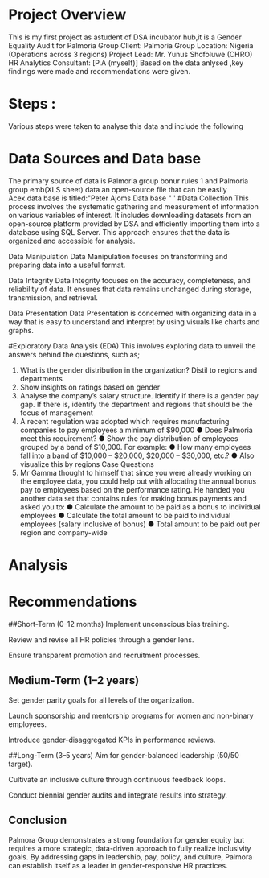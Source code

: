 # Project Overview
This is my first project as astudent of DSA incubator hub,it is a  Gender Equality Audit for Palmoria Group
Client: Palmoria Group
Location: Nigeria (Operations across 3 regions)
Project Lead: Mr. Yunus Shofoluwe (CHRO)
HR Analytics Consultant: [P.A (myself)]
Based on the data anlysed ,key findings were made and recommendations were given.

# Steps :
Various steps were taken  to analyse this data and include the following

# Data Sources and Data base
The primary source of data is  Palmoria group bonur rules 1 and Palmoria group emb(XLS sheet) data an open-source file that can be easily Acex.data base is titled:"Peter Ajoms Data base "
'
#Data Collection
This process involves the systematic gathering and measurement of information on various variables of interest. It includes downloading datasets from an open-source platform provided by DSA and efficiently importing them into a database using SQL Server. This approach ensures that the data is organized and accessible for analysis.

Data Manipulation
Data Manipulation focuses on transforming and preparing data into a useful format.

Data Integrity
Data Integrity focuses on the accuracy, completeness, and reliability of data. It ensures that data remains unchanged during storage, transmission, and retrieval.

Data Presentation
Data Presentation is concerned with organizing data in a way that is easy to understand and interpret by using visuals like charts and graphs.

#Exploratory Data Analysis (EDA)
This involves exploring data to unveil the answers behind the questions, such as;
1. What is the gender distribution in the organization? Distil to regions and
departments
2. Show insights on ratings based on gender
3. Analyse the company’s salary structure. Identify if there is a gender pay gap. If
there is, identify the department and regions that should be the focus of
management
4. A recent regulation was adopted which requires manufacturing companies to pay
employees a minimum of $90,000
● Does Palmoria meet this requirement?
● Show the pay distribution of employees grouped by a band of $10,000. For example:
● How many employees fall into a band of $10,000 – $20,000, $20,000 – $30,000,
etc.?
● Also visualize this by regions
Case Questions
5. Mr Gamma thought to himself that since you were already working on the employee
data, you could help out with allocating the annual bonus pay to employees based on the
performance rating. He handed you another data set that contains rules for making bonus
payments and asked you to:
● Calculate the amount to be paid as a bonus to individual employees
● Calculate the total amount to be paid to individual employees (salary inclusive of
bonus)
● Total amount to be paid out per region and company-wide
# Analysis

# Recommendations
##Short-Term (0–12 months)
Implement unconscious bias training.

Review and revise all HR policies through a gender lens.

Ensure transparent promotion and recruitment processes.

## Medium-Term (1–2 years)
Set gender parity goals for all levels of the organization.

Launch sponsorship and mentorship programs for women and non-binary employees.

Introduce gender-disaggregated KPIs in performance reviews.

##Long-Term (3–5 years)
Aim for gender-balanced leadership (50/50 target).

Cultivate an inclusive culture through continuous feedback loops.

Conduct biennial gender audits and integrate results into strategy.

## Conclusion
Palmora Group demonstrates a strong foundation for gender equity but requires a more strategic, data-driven approach to fully realize inclusivity goals. By addressing gaps in leadership, pay, policy, and culture, Palmora can establish itself as a leader in gender-responsive HR practices.


